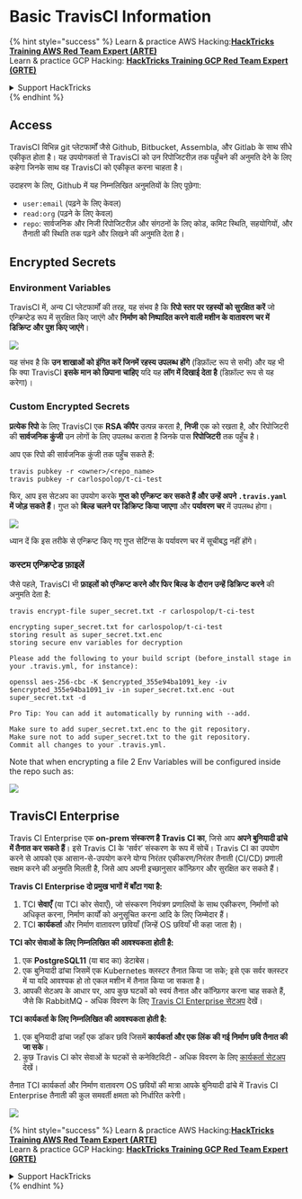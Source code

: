 # Basic TravisCI Information

{% hint style="success" %}
Learn & practice AWS Hacking:<img src="../../.gitbook/assets/image (1) (1) (1).png" alt="" data-size="line">[**HackTricks Training AWS Red Team Expert (ARTE)**](https://training.hacktricks.xyz/courses/arte)<img src="../../.gitbook/assets/image (1) (1) (1).png" alt="" data-size="line">\
Learn & practice GCP Hacking: <img src="../../.gitbook/assets/image (2).png" alt="" data-size="line">[**HackTricks Training GCP Red Team Expert (GRTE)**<img src="../../.gitbook/assets/image (2).png" alt="" data-size="line">](https://training.hacktricks.xyz/courses/grte)

<details>

<summary>Support HackTricks</summary>

* Check the [**subscription plans**](https://github.com/sponsors/carlospolop)!
* **Join the** 💬 [**Discord group**](https://discord.gg/hRep4RUj7f) or the [**telegram group**](https://t.me/peass) or **follow** us on **Twitter** 🐦 [**@hacktricks\_live**](https://twitter.com/hacktricks_live)**.**
* **Share hacking tricks by submitting PRs to the** [**HackTricks**](https://github.com/carlospolop/hacktricks) and [**HackTricks Cloud**](https://github.com/carlospolop/hacktricks-cloud) github repos.

</details>
{% endhint %}

## Access

TravisCI विभिन्न git प्लेटफार्मों जैसे Github, Bitbucket, Assembla, और Gitlab के साथ सीधे एकीकृत होता है। यह उपयोगकर्ता से TravisCI को उन रिपोजिटरीज़ तक पहुँचने की अनुमति देने के लिए कहेगा जिनके साथ वह TravisCI को एकीकृत करना चाहता है।

उदाहरण के लिए, Github में यह निम्नलिखित अनुमतियों के लिए पूछेगा:

* `user:email` (पढ़ने के लिए केवल)
* `read:org` (पढ़ने के लिए केवल)
* `repo`: सार्वजनिक और निजी रिपोजिटरीज़ और संगठनों के लिए कोड, कमिट स्थिति, सहयोगियों, और तैनाती की स्थिति तक पढ़ने और लिखने की अनुमति देता है।

## Encrypted Secrets

### Environment Variables

TravisCI में, अन्य CI प्लेटफार्मों की तरह, यह संभव है कि **रिपो स्तर पर रहस्यों को सुरक्षित करें** जो एन्क्रिप्टेड रूप में सुरक्षित किए जाएंगे और **निर्माण को निष्पादित करने वाली मशीन के वातावरण चर में डिक्रिप्ट और पुश किए जाएंगे**।

![](<../../.gitbook/assets/image (203).png>)

यह संभव है कि **उन शाखाओं को इंगित करें जिनमें रहस्य उपलब्ध होंगे** (डिफ़ॉल्ट रूप से सभी) और यह भी कि क्या TravisCI **इसके मान को छिपाना चाहिए** यदि यह **लॉग में दिखाई देता है** (डिफ़ॉल्ट रूप से यह करेगा)।

### Custom Encrypted Secrets

**प्रत्येक रिपो** के लिए TravisCI एक **RSA कीपैर** उत्पन्न करता है, **निजी** एक को रखता है, और रिपोजिटरी की **सार्वजनिक कुंजी** उन लोगों के लिए उपलब्ध कराता है जिनके पास **रिपोजिटरी** तक पहुँच है।

आप एक रिपो की सार्वजनिक कुंजी तक पहुँच सकते हैं:
```
travis pubkey -r <owner>/<repo_name>
travis pubkey -r carlospolop/t-ci-test
```
फिर, आप इस सेटअप का उपयोग करके **गुप्त को एन्क्रिप्ट कर सकते हैं और उन्हें अपने `.travis.yaml` में जोड़ सकते हैं**। गुप्त को **बिल्ड चलने पर डिक्रिप्ट किया जाएगा** और **पर्यावरण चर** में उपलब्ध होगा।

![](<../../.gitbook/assets/image (139).png>)

ध्यान दें कि इस तरीके से एन्क्रिप्ट किए गए गुप्त सेटिंग्स के पर्यावरण चर में सूचीबद्ध नहीं होंगे।

### कस्टम एन्क्रिप्टेड फ़ाइलें

जैसे पहले, TravisCI भी **फ़ाइलों को एन्क्रिप्ट करने और फिर बिल्ड के दौरान उन्हें डिक्रिप्ट करने** की अनुमति देता है:
```
travis encrypt-file super_secret.txt -r carlospolop/t-ci-test

encrypting super_secret.txt for carlospolop/t-ci-test
storing result as super_secret.txt.enc
storing secure env variables for decryption

Please add the following to your build script (before_install stage in your .travis.yml, for instance):

openssl aes-256-cbc -K $encrypted_355e94ba1091_key -iv $encrypted_355e94ba1091_iv -in super_secret.txt.enc -out super_secret.txt -d

Pro Tip: You can add it automatically by running with --add.

Make sure to add super_secret.txt.enc to the git repository.
Make sure not to add super_secret.txt to the git repository.
Commit all changes to your .travis.yml.
```
Note that when encrypting a file 2 Env Variables will be configured inside the repo such as:

![](<../../.gitbook/assets/image (170).png>)

## TravisCI Enterprise

Travis CI Enterprise एक **on-prem संस्करण है Travis CI का**, जिसे आप **अपने बुनियादी ढांचे में तैनात कर सकते हैं**। इसे Travis CI के ‘सर्वर’ संस्करण के रूप में सोचें। Travis CI का उपयोग करने से आपको एक आसान-से-उपयोग करने योग्य निरंतर एकीकरण/निरंतर तैनाती (CI/CD) प्रणाली सक्षम करने की अनुमति मिलती है, जिसे आप अपनी इच्छानुसार कॉन्फ़िगर और सुरक्षित कर सकते हैं।

**Travis CI Enterprise दो प्रमुख भागों में बाँटा गया है:**

1. TCI **सेवाएँ** (या TCI कोर सेवाएँ), जो संस्करण नियंत्रण प्रणालियों के साथ एकीकरण, निर्माणों को अधिकृत करना, निर्माण कार्यों को अनुसूचित करना आदि के लिए जिम्मेदार हैं।
2. TCI **कार्यकर्ता** और निर्माण वातावरण छवियाँ (जिन्हें OS छवियाँ भी कहा जाता है)।

**TCI कोर सेवाओं के लिए निम्नलिखित की आवश्यकता होती है:**

1. एक **PostgreSQL11** (या बाद का) डेटाबेस।
2. एक बुनियादी ढांचा जिसमें एक Kubernetes क्लस्टर तैनात किया जा सके; इसे एक सर्वर क्लस्टर में या यदि आवश्यक हो तो एकल मशीन में तैनात किया जा सकता है।
3. आपकी सेटअप के आधार पर, आप कुछ घटकों को स्वयं तैनात और कॉन्फ़िगर करना चाह सकते हैं, जैसे कि RabbitMQ - अधिक विवरण के लिए [Travis CI Enterprise सेटअप](https://docs.travis-ci.com/user/enterprise/tcie-3.x-setting-up-travis-ci-enterprise/) देखें।

**TCI कार्यकर्ता के लिए निम्नलिखित की आवश्यकता होती है:**

1. एक बुनियादी ढांचा जहाँ एक डॉकर छवि जिसमें **कार्यकर्ता और एक लिंक की गई निर्माण छवि तैनात की जा सके**।
2. कुछ Travis CI कोर सेवाओं के घटकों से कनेक्टिविटी - अधिक विवरण के लिए [कार्यकर्ता सेटअप](https://docs.travis-ci.com/user/enterprise/setting-up-worker/) देखें।

तैनात TCI कार्यकर्ता और निर्माण वातावरण OS छवियों की मात्रा आपके बुनियादी ढांचे में Travis CI Enterprise तैनाती की कुल समवर्ती क्षमता को निर्धारित करेगी।

![](<../../.gitbook/assets/image (199).png>)

{% hint style="success" %}
Learn & practice AWS Hacking:<img src="../../.gitbook/assets/image (1) (1) (1).png" alt="" data-size="line">[**HackTricks Training AWS Red Team Expert (ARTE)**](https://training.hacktricks.xyz/courses/arte)<img src="../../.gitbook/assets/image (1) (1) (1).png" alt="" data-size="line">\
Learn & practice GCP Hacking: <img src="../../.gitbook/assets/image (2).png" alt="" data-size="line">[**HackTricks Training GCP Red Team Expert (GRTE)**<img src="../../.gitbook/assets/image (2).png" alt="" data-size="line">](https://training.hacktricks.xyz/courses/grte)

<details>

<summary>Support HackTricks</summary>

* Check the [**subscription plans**](https://github.com/sponsors/carlospolop)!
* **Join the** 💬 [**Discord group**](https://discord.gg/hRep4RUj7f) or the [**telegram group**](https://t.me/peass) or **follow** us on **Twitter** 🐦 [**@hacktricks\_live**](https://twitter.com/hacktricks_live)**.**
* **Share hacking tricks by submitting PRs to the** [**HackTricks**](https://github.com/carlospolop/hacktricks) and [**HackTricks Cloud**](https://github.com/carlospolop/hacktricks-cloud) github repos.

</details>
{% endhint %}
